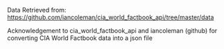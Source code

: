 Data Retrieved from: https://github.com/iancoleman/cia_world_factbook_api/tree/master/data

Acknowledgement to cia_world_factbook_api and iancoleman (github) for converting CIA World Factbook data into a json file